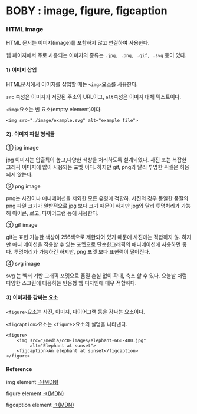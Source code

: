 # BOBY : image, figure, figcaption

### HTML image 

HTML 문서는 이미지\(image\)를 포함하지 않고 연결하여 사용한다. 

웹 페이지에서 주로 사용되는 이미지의 종류는 `.jpg, .png, .gif, .svg` 등이 있다.

#### 1\) 이미지 삽입

HTML문서에서 이미지를 삽입할 때는 `<img>`요소를 사용한다. 

`src` 속성은 이미지가 저장된 주소의 URL이고, `alt`속성은 이미지 대체 텍스트이다.

`<img>`요소는 빈 요소\(empty element\)이다.

```markup
<img src="./image/example.svg" alt="example file">
```

#### 2\). 이미지 파일 형식들

① jpg image

jpg 이미지는 압출륙이 높고,다양한 색상을 처리하도록 설계되었다. 사진 또는 복잡한 그래픽 이미지에 많이 사용되는 포멧 이다. 하지만 gif, png와 달리 투명한 픽셀은 허용되지 않는다.

② png image

png는 사진이나 애니메이션을 제외한 모든 유형에 적합하. 사진의 경우 동일한 품질의 png 파일 크기가 일반적으로 jpg 보다 크기 때문이 하지만 jpg와 달리 투명처리가 가능해 아이콘, 로고, 다이어그램 등에 사용한다.

③ gif image

gif는 표현 가능한 색상이 256색으로 제한되어 있기 때문에 사진에는 적합하지 않. 하지만 애니 메이션을 적용할 수 있는 포멧으로 단순한그래픽의 애니메이션에 사용하면 좋다. 투명처리가 가능하긴 하지만, png 포멧 보다 표현력이 떨어진다.

④ svg image

svg 는 벡터 기반 그래픽 포멧으로 품질 손실 없이 확대, 축소 할 수 있다. 오늘날 처럼 다양한 스크린에 대응하는 반응형 웹 디자인에 매우 적합하다.

#### 3\) 이미지를 감싸는 요소

`<figure>`요소는 사진, 이미지, 다이어그램 등을 감싸는 요소이다. 

`<figcaption>`요소는 `<figure`&gt;요소의 설명을 나타낸다.

```markup
<figure>
    <img src="/media/cc0-images/elephant-660-480.jpg"
         alt="Elephant at sunset">
    <figcaption>An elephant at sunset</figcaption>
</figure>
```

#### Reference

img element  [→\(MDN\)](https://developer.mozilla.org/en-US/docs/Web/HTML/Element/img)

figure element [→\(MDN\)](https://developer.mozilla.org/en-US/docs/Web/HTML/Element/figure)

figcaption element [→\(MDN\)](https://developer.mozilla.org/en-US/docs/Web/HTML/Element/figcaption)


